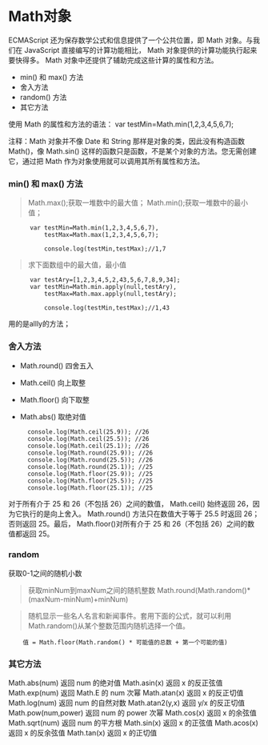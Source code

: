 # Math对象

ECMAScript 还为保存数学公式和信息提供了一个公共位置，即 Math 对象。与我们在 JavaScript 直接编写的计算功能相比， Math 对象提供的计算功能执行起来要快得多。 Math 对象中还提供了辅助完成这些计算的属性和方法。

-  min() 和 max() 方法
-  舍入方法
-  random() 方法
-  其它方法

使用 Math 的属性和方法的语法：
        var testMin=Math.min(1,2,3,4,5,6,7);

注释：Math 对象并不像 Date 和 String 那样是对象的类，因此没有构造函数 Math()，像 Math.sin() 这样的函数只是函数，不是某个对象的方法。您无需创建它，通过把 Math 作为对象使用就可以调用其所有属性和方法。

###  min() 和 max() 方法

> Math.max();获取一堆数中的最大值；
> Math.min();获取一堆数中的最小值；

          var testMin=Math.min(1,2,3,4,5,6,7),
              testMax=Math.max(1,2,3,4,5,6,7);
        
              console.log(testMin,testMax);//1,7

> 求下面数组中的最大值，最小值

          var testAry=[1,2,3,4,5,2,43,5,6,7,8,9,34];
          var testMin=Math.min.apply(null,testAry),
              testMax=Math.max.apply(null,testAry);
        
              console.log(testMin,testMax);//1,43

用的是allly的方法；

### 舍入方法

- Math.round() 四舍五入
- Math.ceil() 向上取整
- Math.floor() 向下取整
- Math.abs() 取绝对值

        console.log(Math.ceil(25.9)); //26
        console.log(Math.ceil(25.5)); //26
        console.log(Math.ceil(25.1)); //26
        console.log(Math.round(25.9)); //26
        console.log(Math.round(25.5)); //26
        console.log(Math.round(25.1)); //25
        console.log(Math.floor(25.9)); //25
        console.log(Math.floor(25.5)); //25
        console.log(Math.floor(25.1)); //25

对于所有介于 25 和 26（不包括 26）之间的数值， Math.ceil() 始终返回 26，因为它执行的是向上舍入。 Math.round() 方法只在数值大于等于 25.5 时返回 26；否则返回 25。最后， Math.floor()对所有介于 25 和 26（不包括 26）之间的数值都返回 25。

### random

获取0-1之间的随机小数

> 获取minNum到maxNum之间的随机整数
     Math.round(Math.random()*(maxNum-minNum)+minNum) 

> 随机显示一些名人名言和新闻事件。套用下面的公式，就可以利用 Math.random()从某个整数范围内随机选择一个值。

        值 = Math.floor(Math.random() * 可能值的总数 + 第一个可能的值)

### 其它方法

Math.abs(num)   返回 num 的绝对值
Math.asin(x)    返回 x 的反正弦值
Math.exp(num)   返回 Math.E 的 num 次幂
Math.atan(x)    返回 x 的反正切值
Math.log(num)   返回 num 的自然对数
Math.atan2(y,x) 返回 y/x 的反正切值
Math.pow(num,power) 返回 num 的 power 次幂
Math.cos(x)     返回 x 的余弦值
Math.sqrt(num)  返回 num 的平方根
Math.sin(x)     返回 x 的正弦值
Math.acos(x)    返回 x 的反余弦值
Math.tan(x)     返回 x 的正切值